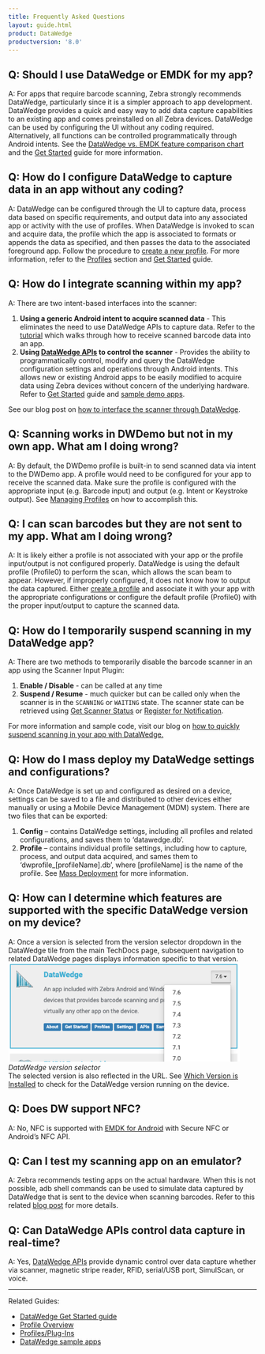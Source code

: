```yaml
---
title: Frequently Asked Questions
layout: guide.html
product: DataWedge
productversion: '8.0'
---
```


## Q: Should I use DataWedge or EMDK for my app?
A: For apps that require barcode scanning, Zebra strongly recommends DataWedge, particularly since it is a simpler approach to app development. DataWedge provides a quick and easy way to add data capture capabilities to an existing app and comes preinstalled on all Zebra devices. DataWedge can be used by configuring the UI without any coding required. Alternatively, all functions can be controlled programmatically through Android intents. See the [DataWedge vs. EMDK feature comparison chart](/help/#datawedgevsemdkcomparison) and the [Get Started](../gettingstarted) guide for more information. 

## Q: How do I configure DataWedge to capture data in an app without any coding?
A: DataWedge can be configured through the UI to capture data, process data based on specific requirements, and output data into any associated app or activity with the use of profiles. When DataWedge is invoked to scan and acquire data, the profile which the app is associated to formats or appends the data as specified, and then passes the data to the associated foreground app. Follow the procedure to [create a new profile](../createprofile#createanewprofile). For more information, refer to the [Profiles](../profiles) section and [Get Started](../gettingstarted) guide.

## Q: How do I integrate scanning within my app?
A: There are two intent-based interfaces into the scanner:
1. **Using a generic Android intent to acquire scanned data** - This eliminates the need to use DataWedge APIs to capture data. Refer to the [tutorial](../samples/tutorial-ReceiveScannedData) which walks through how to receive scanned barcode data into an app.
2. **Using [DataWedge APIs](../api) to control the scanner** - Provides the ability to programmatically control, modify and query the DataWedge configuration settings and operations through Android intents. This allows new or existing Android apps to be easily modified to acquire data using Zebra devices without concern of the underlying hardware. Refer to [Get Started](../gettingstarted) guide and [sample demo apps](../samples).

See our blog post on [how to interface the scanner through DataWedge](https://developer.zebra.com/blog/interface-device-scanner-android-devices-through-datawedge).

## Q: Scanning works in DWDemo but not in my own app. What am I doing wrong?
A: By default, the DWDemo profile is built-in to send scanned data via intent to the DWDemo app. A profile would need to be configured for your app to receive the scanned data. Make sure the profile is configured with the appropriate input (e.g. Barcode input) and output (e.g. Intent or Keystroke output). See [Managing Profiles](../createprofile/) on how to accomplish this.

## Q: I can scan barcodes but they are not sent to my app.  What am I doing wrong?
A: It is likely either a profile is not associated with your app or the profile input/output is not configured properly. DataWedge is using the default profile (Profile0) to perform the scan, which allows the scan beam to appear. However, if improperly configured, it does not know how to output the data captured. Either [create a profile](../createprofile/) and associate it with your app with the appropriate configurations or configure the default profile (Profile0) with the proper input/output to capture the scanned data.

## Q: How do I temporarily suspend scanning in my DataWedge app? 
A: There are two methods to temporarily disable the barcode scanner in an app using the Scanner Input Plugin:
1. **Enable / Disable** - can be called at any time
2. **Suspend / Resume** - much quicker but can be called only when the scanner is in the `SCANNING` or `WAITING` state. The scanner state can be retrieved using [Get Scanner Status](../api/getscannerstatus) or [Register for Notification](../api/registerfornotification).  

For more information and sample code, visit our blog on <a href="https://developer.zebra.com/blog/quickly-suspend-scanning-your-app-datawedge">how to quickly suspend scanning in your app with DataWedge.</a>

## Q: How do I mass deploy my DataWedge settings and configurations? 
A: Once DataWedge is set up and configured as desired on a device, settings can be saved to a file and distributed to other devices either manually or using a Mobile Device Management (MDM) system. There are two files that can be exported:
1. **Config** – contains DataWedge settings, including all profiles and related configurations, and saves them to ‘datawedge.db’.
2. **Profile** – contains individual profile settings, including how to capture, process, and output data acquired, and sames them to ‘dwprofile_[profileName].db’, where [profileName] is the name of the profile.
See [Mass Deployment](../settings#massdeployment) for more information.

## Q: How can I determine which features are supported with the specific DataWedge version on my device?
A: Once a version is selected from the version selector dropdown in the DataWedge tile from the main TechDocs page, subsequent navigation to related DataWedge pages displays information specific to that version. 
<img style="height:200px" src="version_selector.png"/>
<i>DataWedge version selector</i>
<br> 
The selected version is also reflected in the URL. See [Which Version is Installed](../about#whichversionisinstalled) to check for the DataWedge version running on the device.

## Q: Does DW support NFC?
A: No, NFC is supported with [EMDK for Android](/emdk-for-android/latest/guide/samapiusage) with Secure NFC or Android’s NFC API.

## Q: Can I test my scanning app on an emulator?
A: Zebra recommends testing apps on the actual hardware. When this is not possible, adb shell commands can be used to simulate data captured by DataWedge that is sent to the device when scanning barcodes. Refer to this related [blog post](https://developer.zebra.com/blog/test-your-zebra-scanning-application-emulator) for more details. 

## Q: Can DataWedge APIs control data capture in real-time?
A: Yes, [DataWedge APIs](../api) provide dynamic control over data capture whether via scanner, magnetic stripe reader, RFID, serial/USB port, SimulScan, or voice. 


-----

Related Guides: 

* [DataWedge Get Started guide](../gettingstarted)
* [Profile Overview](../overview) 
* [Profiles/Plug-Ins](../profiles)
* [DataWedge sample apps](../samples)
